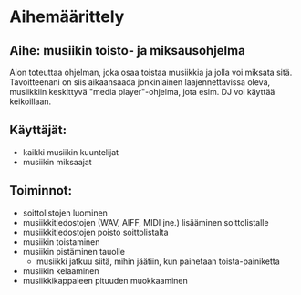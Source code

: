 # Aihemäärittely

## Aihe: musiikin toisto- ja miksausohjelma
Aion toteuttaa ohjelman, joka osaa toistaa musiikkia ja jolla voi miksata sitä. Tavoitteenani on siis aikaansaada jonkinlainen laajennettavissa oleva, musiikkiin keskittyvä "media player"-ohjelma, jota esim. DJ voi käyttää keikoillaan.

## Käyttäjät:
- kaikki musiikin kuuntelijat
- musiikin miksaajat

## Toiminnot:
- soittolistojen luominen
- musiikkitiedostojen (WAV, AIFF, MIDI jne.) lisääminen soittolistalle
- musiikkitiedostojen poisto soittolistalta
- musiikin toistaminen
- musiikin pistäminen tauolle
	- musiikki jatkuu siitä, mihin jäätiin, kun painetaan toista-painiketta
- musiikin kelaaminen
- musiikkikappaleen pituuden muokkaaminen